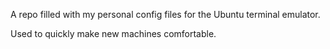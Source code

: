 A repo filled with my personal config files for the Ubuntu terminal emulator.

Used to quickly make new machines comfortable.
